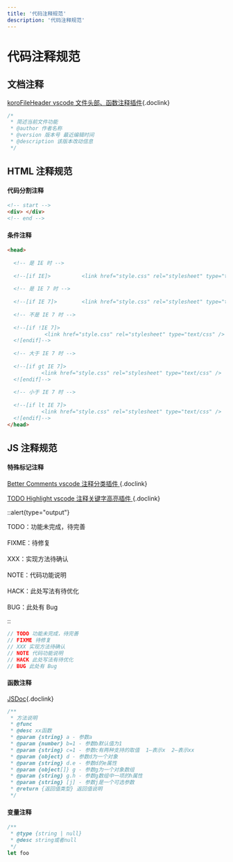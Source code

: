 ```yaml
---
title: '代码注释规范'
description: '代码注释规范'
---
```


# 代码注释规范

## 文档注释

[koroFileHeader vscode 文件头部、函数注释插件](https://marketplace.visualstudio.com/items?itemName=OBKoro1.korofileheader){.doclink}

```js
/*
 * 简述当前文件功能
 * @author 作者名称
 * @version 版本号 最近编辑时间
 * @description 该版本改动信息
 */
```

## HTML 注释规范

#### 代码分割注释

```html
<!-- start -->
<div> </div>
<!-- end -->
```

#### 条件注释

```html
<head>
   
  <!-- 是 IE 时 -->
     
  <!--[if IE]>          <link href="style.css" rel="stylesheet" type="text/css" />     <![endif]-->
        
  <!-- 是 IE 7 时 -->
   
  <!--[if IE 7]>        <link href="style.css" rel="stylesheet" type="text/css" />     <![endif]-->
       
  <!-- 不是 IE 7 时 -->
   
  <!--[if !IE 7]>
            <link href="style.css" rel="stylesheet" type="text/css" />    
  <![endif]-->
      
  <!-- 大于 IE 7 时 -->
   
  <!--[if gt IE 7]>
           <link href="style.css" rel="stylesheet" type="text/css" />    
  <![endif]-->
     
  <!-- 小于 IE 7 时 -->
     
  <!--[if lt IE 7]>
           <link href="style.css" rel="stylesheet" type="text/css" />    
  <![endif]-->
</head>
```

## JS 注释规范

#### 特殊标记注释

[Better Comments vscode 注释分类插件 ](https://marketplace.visualstudio.com/items?itemName=aaron-bond.better-comments){.doclink}

[TODO Highlight vscode 注释关键字高亮插件 ](https://marketplace.visualstudio.com/items?itemName=wayou.vscode-todo-highlight){.doclink}

::alert{type="output"}

TODO：功能未完成，待完善 
<br /> <br /> 
FIXME：待修复 
<br /> <br /> 
XXX：实现方法待确认 
<br /> <br /> 
NOTE：代码功能说明 
<br /> <br /> 
HACK：此处写法有待优化 
<br /> <br /> 
BUG：此处有 Bug 

::

```js
// TODO 功能未完成，待完善
// FIXME 待修复
// XXX 实现方法待确认
// NOTE 代码功能说明
// HACK 此处写法有待优化
// BUG 此处有 Bug
```

#### 函数注释

[JSDoc](http://yuri4ever.github.io/jsdoc/){.doclink}

```js
/**
 * 方法说明
 * @func
 * @desc xx函数
 * @param {string} a - 参数a
 * @param {number} b=1 - 参数b默认值为1
 * @param {string} c=1 - 参数c有两种支持的取值  1—表示x  2—表示xx
 * @param {object} d - 参数d为一个对象
 * @param {string} d.e - 参数d的e属性
 * @param {object[]} g - 参数g为一个对象数组
 * @param {string} g.h - 参数g数组中一项的h属性
 * @param {string} [j] - 参数j是一个可选参数
 * @return {返回值类型} 返回值说明
 */
```

#### 变量注释

```js
/**
 * @type {string | null}
 * @desc string或者null
 */
let foo
```
